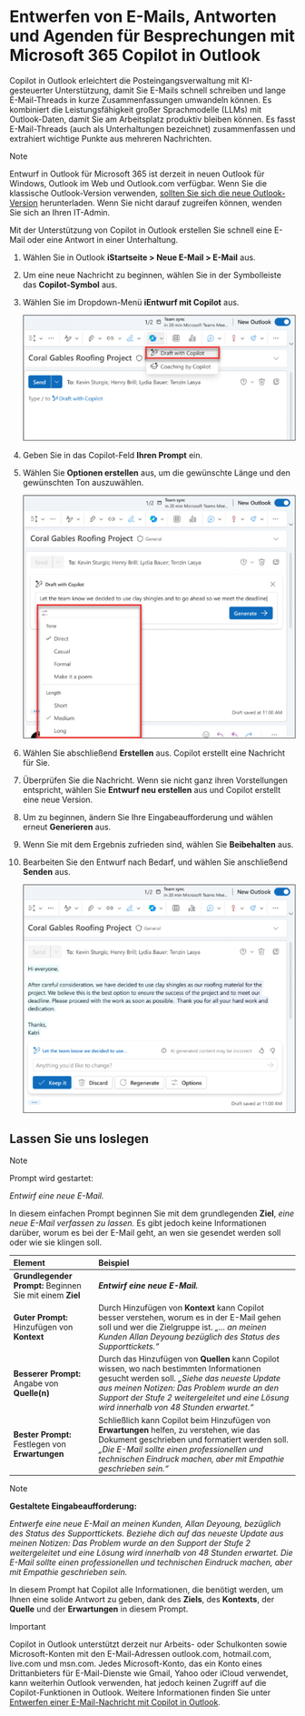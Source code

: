 # Entwerfen von E-Mails, Antworten und Agenden für Besprechungen mit Microsoft 365 Copilot in Outlook

Copilot in Outlook erleichtert die Posteingangsverwaltung mit KI-gesteuerter Unterstützung, damit Sie E-Mails schnell schreiben und lange E-Mail-Threads in kurze Zusammenfassungen umwandeln können. Es kombiniert die Leistungsfähigkeit großer Sprachmodelle (LLMs) mit Outlook-Daten, damit Sie am Arbeitsplatz produktiv bleiben können. Es fasst E-Mail-Threads (auch als Unterhaltungen bezeichnet) zusammenfassen und extrahiert wichtige Punkte aus mehreren Nachrichten.

> [!NOTE]
> Entwurf in Outlook für Microsoft 365 ist derzeit in neuen Outlook für Windows, Outlook im Web und Outlook.com verfügbar. Wenn Sie die klassische Outlook-Version verwenden, [sollten Sie sich die neue Outlook-Version](https://support.microsoft.com/office/start-using-new-outlook-for-windows-4395454d-cb2f-4c16-bb24-fa4bb36650ae) herunterladen. Wenn Sie nicht darauf zugreifen können, wenden Sie sich an Ihren IT-Admin.

Mit der Unterstützung von Copilot in Outlook erstellen Sie schnell eine E-Mail oder eine Antwort in einer Unterhaltung.

1. Wählen Sie in Outlook **iStartseite > Neue E-Mail > E-Mail** aus.

1. Um eine neue Nachricht zu beginnen, wählen Sie in der Symbolleiste das **Copilot-Symbol** aus.

1. Wählen Sie im Dropdown-Menü **iEntwurf mit Copilot** aus.

    ![Screenshot des Copilot-Symbols in der Outlook-Symbolleiste.](../media/create_copilot-toolbar-outlook.png)

1. Geben Sie in das Copilot-Feld **Ihren Prompt** ein.

1. Wählen Sie **Optionen erstellen** aus, um die gewünschte Länge und den gewünschten Ton auszuwählen.

    ![Screenshot der verfügbaren Optionen zum Anpassen Ihres Entwurfs in Copilot in Outlook.](../media/create_copilot-generate-options-outlook.png)

1. Wählen Sie abschließend **Erstellen** aus. Copilot erstellt eine Nachricht für Sie.

1. Überprüfen Sie die Nachricht. Wenn sie nicht ganz ihren Vorstellungen entspricht, wählen Sie **Entwurf neu erstellen** aus und Copilot erstellt eine neue Version.

1. Um zu beginnen, ändern Sie Ihre Eingabeaufforderung und wählen erneut **Generieren** aus.

1. Wenn Sie mit dem Ergebnis zufrieden sind, wählen Sie **Beibehalten** aus.

1. Bearbeiten Sie den Entwurf nach Bedarf, und wählen Sie anschließend **Senden** aus.

    ![Screenshot eines E-Mail-Entwurfs, der von Copilot in Outlook erstellt wurde.](../media/create_copilot-draft-results-outlook.png)

## Lassen Sie uns loslegen

> [!NOTE]
> Prompt wird gestartet:
>
> _Entwirf eine neue E-Mail._

In diesem einfachen Prompt beginnen Sie mit dem grundlegenden **Ziel**, _eine neue E-Mail verfassen zu lassen._ Es gibt jedoch keine Informationen darüber, worum es bei der E-Mail geht, an wen sie gesendet werden soll oder wie sie klingen soll.

| Element | Beispiel |
| :------ | :------- |
| **Grundlegender Prompt:** Beginnen Sie mit einem **Ziel** | **_Entwirf eine neue E-Mail._** |
| **Guter Prompt:** Hinzufügen von **Kontext** | Durch Hinzufügen von **Kontext** kann Copilot besser verstehen, worum es in der E-Mail gehen soll und wer die Zielgruppe ist. _„... an meinen Kunden Allan Deyoung bezüglich des Status des Supporttickets.“_ |
| **Besserer Prompt:** Angabe von **Quelle(n)** | Durch das Hinzufügen von **Quellen** kann Copilot wissen, wo nach bestimmten Informationen gesucht werden soll. _„Siehe das neueste Update aus meinen Notizen: Das Problem wurde an den Support der Stufe 2 weitergeleitet und eine Lösung wird innerhalb von 48 Stunden erwartet.“_ |
| **Bester Prompt:** Festlegen von **Erwartungen** | Schließlich kann Copilot beim Hinzufügen von **Erwartungen** helfen, zu verstehen, wie das Dokument geschrieben und formatiert werden soll. _„Die E-Mail sollte einen professionellen und technischen Eindruck machen, aber mit Empathie geschrieben sein.“_ |

> [!NOTE]
> **Gestaltete Eingabeaufforderung:**
>
> _Entwerfe eine neue E-Mail an meinen Kunden, Allan Deyoung, bezüglich des Status des Supporttickets. Beziehe dich auf das neueste Update aus meinen Notizen: Das Problem wurde an den Support der Stufe 2 weitergeleitet und eine Lösung wird innerhalb von 48 Stunden erwartet. Die E-Mail sollte einen professionellen und technischen Eindruck machen, aber mit Empathie geschrieben sein._

In diesem Prompt hat Copilot alle Informationen, die benötigt werden, um Ihnen eine solide Antwort zu geben, dank des **Ziels**, des **Kontexts**, der **Quelle** und der **Erwartungen** in diesem Prompt.

> [!IMPORTANT]
> Copilot in Outlook unterstützt derzeit nur Arbeits- oder Schulkonten sowie Microsoft-Konten mit den E-Mail-Adressen outlook.com, hotmail.com, live.com und msn.com. Jedes Microsoft-Konto, das ein Konto eines Drittanbieters für E-Mail-Dienste wie Gmail, Yahoo oder iCloud verwendet, kann weiterhin Outlook verwenden, hat jedoch keinen Zugriff auf die Copilot-Funktionen in Outlook. Weitere Informationen finden Sie unter [Entwerfen einer E-Mail-Nachricht mit Copilot in Outlook](https://support.microsoft.com/office/draft-an-email-message-with-copilot-in-outlook-3eb1d053-89b8-491c-8a6e-746015238d9b).
